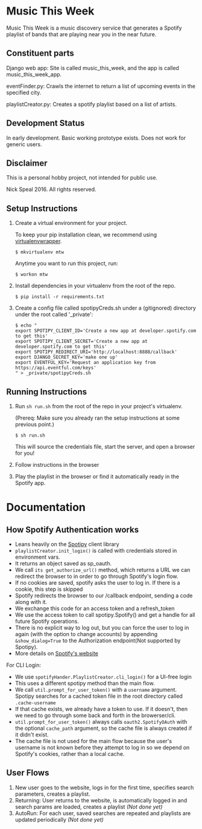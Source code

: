 # Music This Week

Music This Week is a music discovery service that generates a Spotify playlist of bands that are playing near you in the near future.

## Constituent parts

Django web app: Site is called music_this_week, and the app is called music_this_week_app.

eventFinder.py: Crawls the internet to return a list of upcoming events in the specified city.

playlistCreator.py: Creates a spotify playlist based on a list of artists.

## Development Status

In early development. Basic working prototype exists. Does not work for generic users.

## Disclaimer

This is a personal hobby project, not intended for public use.

Nick Speal 2016. All rights reserved.



## Setup Instructions

1. Create a virtual environment for your project.

    To keep your pip installation clean, we recommend using [virtualenvwrapper](https://virtualenvwrapper.readthedocs.io/en/latest/).

    ~~~~
    $ mkvirtualenv mtw
    ~~~~

    Anytime you want to run this project, run:

    ~~~~
    $ workon mtw
    ~~~~

1. Install dependencies in your virtualenv from the root of the repo.

    ~~~~
    $ pip install -r requirements.txt
    ~~~~

1. Create a config file called spotipyCreds.sh under a (gitignored) directory under the root called '_private':

    ~~~~
    $ echo "
    export SPOTIPY_CLIENT_ID='Create a new app at developer.spotify.com to get this'
    export SPOTIPY_CLIENT_SECRET='Create a new app at developer.spotify.com to get this'
    export SPOTIPY_REDIRECT_URI='http://localhost:8888/callback'
    export DJANGO_SECRET_KEY='make one up'
    export EVENTFUL_KEY='Request an application key from https://api.eventful.com/keys'
    " > _private/spotipyCreds.sh
    ~~~~

## Running Instructions

1. Run `sh run.sh` from the root of the repo in your project's virtualenv.

    (Prereq: Make sure you already ran the setup instructions at some previous point.)

    ~~~~
    $ sh run.sh
    ~~~~

    This will source the credentials file, start the server, and open a browser for you!

1. Follow instructions in the browser

1. Play the playlist in the browser or find it automatically ready in the Spotify app.


# Documentation

## How Spotify Authentication works

* Leans heavily on the [Spotipy](https://spotipy.readthedocs.io/en/latest/) client library
* `playlistCreator.init_login()` is called with credentials stored in environment vars.
* It returns an object saved as sp_oauth.
* We call `its get_authorize_url()` method, which returns a URL we can redirect the browser to in order to go through Spotify's login flow.
* If no cookies are saved, spotify asks the user to log in. If there is a cookie, this step is skipped
* Spotify redirects the browser to our /callback endpoint, sending a code along with it.
* We exchange this code for an access token and a refresh_token
* We use the access token to call spotipy.Spotify() and get a handle for all future Spotify operations.
* There is no explicit way to log out, but you can force the user to log in again (with the option to change accounts) by appending `&show_dialog=True` to the Authorization endpoint(Not supported by Spotipy).
* More details on [Spotify's website](https://developer.spotify.com/web-api/authorization-guide/)

For CLI Login:
* We use `spotifyHander.PlaylistCreator.cli_login()` for a UI-free login
* This uses a different spotipy method than the main flow.
* We call `util.prompt_for_user_token()` with a `username` argument. Spotipy searches for a cached token file in the root directory called `.cache-username`
* If that cache exists, we already have a token to use. If it doesn't, then we need to go through some back and forth in the browerser/cli.
* `util.prompt_for_user_token()` always calls `oauth2.SpotifyOAuth` with the optional `cache_path` argument, so the cache file is always created if it didn't exist.
* The cache file is not used for the main flow because the user's username is not known before they attempt to log in so we depend on Spotify's cookies, rather than a local cache.

## User Flows

1. New user goes to the website, logs in for the first time, specifies search parameters, creates a playlist.
2. Returning: User returns to the website, is automatically logged in and search params are loaded, creates a playlist _(Not done yet)_
3. AutoRun: For each user, saved searches are repeated and playlists are updated periodically _(Not done yet)_
